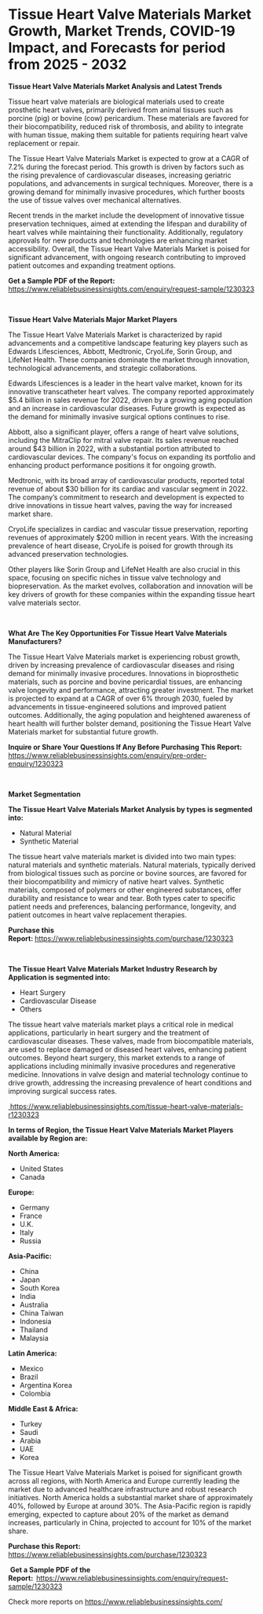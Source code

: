 <p><h1>Tissue Heart Valve Materials Market Growth, Market Trends, COVID-19 Impact, and Forecasts for period from 2025 - 2032</h1></p><p><strong>Tissue Heart Valve Materials Market Analysis and Latest Trends</strong></p>
<p><p>Tissue heart valve materials are biological materials used to create prosthetic heart valves, primarily derived from animal tissues such as porcine (pig) or bovine (cow) pericardium. These materials are favored for their biocompatibility, reduced risk of thrombosis, and ability to integrate with human tissue, making them suitable for patients requiring heart valve replacement or repair.</p><p>The Tissue Heart Valve Materials Market is expected to grow at a CAGR of 7.2% during the forecast period. This growth is driven by factors such as the rising prevalence of cardiovascular diseases, increasing geriatric populations, and advancements in surgical techniques. Moreover, there is a growing demand for minimally invasive procedures, which further boosts the use of tissue valves over mechanical alternatives.</p><p>Recent trends in the market include the development of innovative tissue preservation techniques, aimed at extending the lifespan and durability of heart valves while maintaining their functionality. Additionally, regulatory approvals for new products and technologies are enhancing market accessibility. Overall, the Tissue Heart Valve Materials Market is poised for significant advancement, with ongoing research contributing to improved patient outcomes and expanding treatment options.</p></p>
<p><strong>Get a Sample PDF of the Report:&nbsp;</strong> <a href="https://www.reliablebusinessinsights.com/enquiry/request-sample/1230323?utm_campaign=2255&utm_medium=2&utm_source=Github&utm_content=ia&utm_term=09032025&utm_id=tissue-heart-valve-materials">https://www.reliablebusinessinsights.com/enquiry/request-sample/1230323</a></p>
<p>&nbsp;</p>
<p><strong>Tissue Heart Valve Materials Major Market Players</strong></p>
<p><p>The Tissue Heart Valve Materials Market is characterized by rapid advancements and a competitive landscape featuring key players such as Edwards Lifesciences, Abbott, Medtronic, CryoLife, Sorin Group, and LifeNet Health. These companies dominate the market through innovation, technological advancements, and strategic collaborations.</p><p>Edwards Lifesciences is a leader in the heart valve market, known for its innovative transcatheter heart valves. The company reported approximately $5.4 billion in sales revenue for 2022, driven by a growing aging population and an increase in cardiovascular diseases. Future growth is expected as the demand for minimally invasive surgical options continues to rise.</p><p>Abbott, also a significant player, offers a range of heart valve solutions, including the MitraClip for mitral valve repair. Its sales revenue reached around $43 billion in 2022, with a substantial portion attributed to cardiovascular devices. The company's focus on expanding its portfolio and enhancing product performance positions it for ongoing growth.</p><p>Medtronic, with its broad array of cardiovascular products, reported total revenue of about $30 billion for its cardiac and vascular segment in 2022. The company’s commitment to research and development is expected to drive innovations in tissue heart valves, paving the way for increased market share.</p><p>CryoLife specializes in cardiac and vascular tissue preservation, reporting revenues of approximately $200 million in recent years. With the increasing prevalence of heart disease, CryoLife is poised for growth through its advanced preservation technologies.</p><p>Other players like Sorin Group and LifeNet Health are also crucial in this space, focusing on specific niches in tissue valve technology and biopreservation. As the market evolves, collaboration and innovation will be key drivers of growth for these companies within the expanding tissue heart valve materials sector.</p></p>
<p>&nbsp;</p>
<p><strong>What Are The Key Opportunities For Tissue Heart Valve Materials Manufacturers?</strong></p>
<p><p>The Tissue Heart Valve Materials market is experiencing robust growth, driven by increasing prevalence of cardiovascular diseases and rising demand for minimally invasive procedures. Innovations in bioprosthetic materials, such as porcine and bovine pericardial tissues, are enhancing valve longevity and performance, attracting greater investment. The market is projected to expand at a CAGR of over 6% through 2030, fueled by advancements in tissue-engineered solutions and improved patient outcomes. Additionally, the aging population and heightened awareness of heart health will further bolster demand, positioning the Tissue Heart Valve Materials market for substantial future growth.</p></p>
<p><strong>Inquire or Share Your Questions If Any Before Purchasing This Report:</strong> <a href="https://www.reliablebusinessinsights.com/enquiry/pre-order-enquiry/1230323?utm_campaign=2255&utm_medium=2&utm_source=Github&utm_content=ia&utm_term=09032025&utm_id=tissue-heart-valve-materials">https://www.reliablebusinessinsights.com/enquiry/pre-order-enquiry/1230323</a></p>
<p>&nbsp;</p>
<p><strong>Market Segmentation</strong></p>
<p><strong>The Tissue Heart Valve Materials Market Analysis by types is segmented into:</strong></p>
<p><ul><li>Natural Material</li><li>Synthetic Material</li></ul></p>
<p><p>The tissue heart valve materials market is divided into two main types: natural materials and synthetic materials. Natural materials, typically derived from biological tissues such as porcine or bovine sources, are favored for their biocompatibility and mimicry of native heart valves. Synthetic materials, composed of polymers or other engineered substances, offer durability and resistance to wear and tear. Both types cater to specific patient needs and preferences, balancing performance, longevity, and patient outcomes in heart valve replacement therapies.</p></p>
<p><strong>Purchase this Report:&nbsp;</strong><a href="https://www.reliablebusinessinsights.com/purchase/1230323?utm_campaign=2255&utm_medium=2&utm_source=Github&utm_content=ia&utm_term=09032025&utm_id=tissue-heart-valve-materials">https://www.reliablebusinessinsights.com/purchase/1230323</a></p>
<p>&nbsp;</p>
<p><strong>The Tissue Heart Valve Materials Market Industry Research by Application is segmented into:</strong></p>
<p><ul><li>Heart Surgery</li><li>Cardiovascular Disease</li><li>Others</li></ul></p>
<p><p>The tissue heart valve materials market plays a critical role in medical applications, particularly in heart surgery and the treatment of cardiovascular diseases. These valves, made from biocompatible materials, are used to replace damaged or diseased heart valves, enhancing patient outcomes. Beyond heart surgery, this market extends to a range of applications including minimally invasive procedures and regenerative medicine. Innovations in valve design and material technology continue to drive growth, addressing the increasing prevalence of heart conditions and improving surgical success rates.</p></p>
<p><a href="https://www.reliablebusinessinsights.com/tissue-heart-valve-materials-r1230323?utm_campaign=2255&utm_medium=2&utm_source=Github&utm_content=ia&utm_term=09032025&utm_id=tissue-heart-valve-materials">&nbsp;https://www.reliablebusinessinsights.com/tissue-heart-valve-materials-r1230323</a></p>
<p><strong>In terms of Region, the Tissue Heart Valve Materials Market Players available by Region are:</strong></p>
<p>
    <p> <strong> North America: </strong>
        <ul>
            <li>United States</li>
            <li>Canada</li>
        </ul>
        </p> 
    <p> <strong> Europe: </strong>
        <ul>
            <li>Germany</li>
            <li>France</li>
            <li>U.K.</li>
            <li>Italy</li>
            <li>Russia</li>
        </ul>
        </p> 
    <p> <strong> Asia-Pacific: </strong>
        <ul>
            <li>China</li>
            <li>Japan</li>
            <li>South Korea</li>
            <li>India</li>
            <li>Australia</li>
            <li>China Taiwan</li>
            <li>Indonesia</li>
            <li>Thailand</li>
            <li>Malaysia</li>
        </ul>
        </p> 
    <p> <strong> Latin America: </strong>
        <ul>
            <li>Mexico</li>
            <li>Brazil</li>
            <li>Argentina Korea</li>
            <li>Colombia</li>
        </ul>
        </p> 
    <p> <strong> Middle East & Africa: </strong>
        <ul>
            <li>Turkey</li>
            <li>Saudi</li>
            <li>Arabia</li>
            <li>UAE</li>
            <li>Korea</li>
        </ul>
    </p>
    </p>
<p><p>The Tissue Heart Valve Materials Market is poised for significant growth across all regions, with North America and Europe currently leading the market due to advanced healthcare infrastructure and robust research initiatives. North America holds a substantial market share of approximately 40%, followed by Europe at around 30%. The Asia-Pacific region is rapidly emerging, expected to capture about 20% of the market as demand increases, particularly in China, projected to account for 10% of the market share.</p></p>
<p><strong>Purchase this Report: </strong><a href="https://www.reliablebusinessinsights.com/purchase/1230323?utm_campaign=2255&utm_medium=2&utm_source=Github&utm_content=ia&utm_term=09032025&utm_id=tissue-heart-valve-materials">https://www.reliablebusinessinsights.com/purchase/1230323</a></p>
<p>&nbsp;<strong>Get a Sample PDF of the Report:&nbsp;&nbsp;</strong><a href="https://www.reliablebusinessinsights.com/enquiry/request-sample/1230323?utm_campaign=2255&utm_medium=2&utm_source=Github&utm_content=ia&utm_term=09032025&utm_id=tissue-heart-valve-materials">https://www.reliablebusinessinsights.com/enquiry/request-sample/1230323</a></p>
<p><strong></strong></p>
<p>Check more reports on <a href="https://www.reliablebusinessinsights.com/?utm_campaign=2255&utm_medium=2&utm_source=Github&utm_content=ia&utm_term=09032025&utm_id=tissue-heart-valve-materials">https://www.reliablebusinessinsights.com/</a></p>